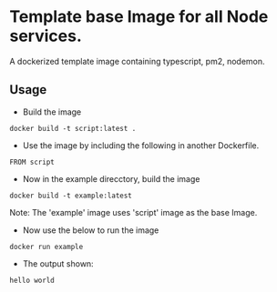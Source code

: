 # Template base Image for all Node services.

A dockerized template image containing typescript, pm2, nodemon.

## Usage

- Build the image

`docker build -t script:latest .`

- Use the image by including the following in another Dockerfile.

`FROM script`

- Now in the example direcctory, build the image

`docker build -t example:latest`

Note: The 'example' image uses 'script' image as the base Image.

- Now use the below to run the image

`docker run example`

- The output shown:

`hello world`
